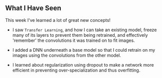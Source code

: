 ## What I Have Seen
This week I've learned a lot of great new concepts!

- I saw `Transfer Learning`, and how I can take an existing model, freeze many of its layers to prevent them being retrained, and effectively 'remember' the convolutions it was trained on to fit images. 

- I added a DNN underneath a base model so that I could retrain on my images using the convolutions from the other model. 

- I learned about regularization using dropout to make a network more efficient in preventing over-specialization and thus overfitting.